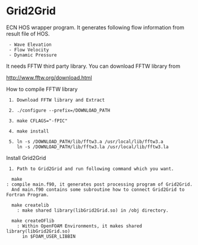 # Grid2Grid

ECN HOS wrapper program. It generates following flow information from result file of HOS.

     - Wave Elevation
     - Flow Velocity
     - Dynamic Pressure
     
It needs FFTW third party library. You can download FFTW library from 

http://www.fftw.org/download.html 

How to compile FFTW library 

     1. Download FFTW library and Extract 
     
     2. ./configure --prefix=/DOWNLOAD_PATH
     
     3. make CFLAGS="-fPIC"
     
     4. make install
     
     5. ln -s /DOWNLOAD_PATH/lib/fftw3.a /usr/local/lib/fftw3.a
        ln -s /DOWNLOAD_PATH/lib/fftw3.la /usr/local/lib/fftw3.la
        
Install Grid2Grid

     1. Path to Grid2Grid and run following command which you want.
     
      make
	: compile main.f90, it generates post processing program of Grid2Grid.
	  And main.f90 contains some subroutine how to connect Grid2Grid to Fortran Program.
     
      make createlib
        : make shared library(libGrid2Grid.so) in /obj directory.
     
      make createOFlib
        : Within OpenFOAM Environments, it makes shared library(libGrid2Grid.so) 
          in $FOAM_USER_LIBBIN
          
          
          


